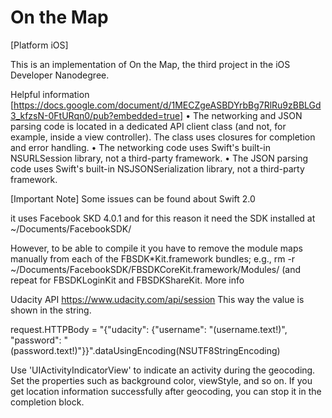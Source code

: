 # On the Map

[Platform iOS]

This is an implementation of On the Map, the third project in the iOS Developer Nanodegree.

Helpful information [https://docs.google.com/document/d/1MECZgeASBDYrbBg7RlRu9zBBLGd3_kfzsN-0FtURqn0/pub?embedded=true]
• The networking and JSON parsing code is located in a dedicated API client class (and not, for example, inside a view controller). The class uses closures for completion and error handling.
• The networking code uses Swift's built-in NSURLSession library, not a third-party framework.
• The JSON parsing code uses Swift's built-in NSJSONSerialization library, not a third-party framework.

[Important Note]
Some issues can be found about Swift 2.0

it uses Facebook SKD 4.0.1 and for this reason it need the SDK installed at ~/Documents/FacebookSDK/

However, to be able to compile it you have to remove the module maps manually from each of the FBSDK*Kit.framework bundles; e.g., rm -r ~/Documents/FacebookSDK/FBSDKCoreKit.framework/Modules/ (and repeat for FBSDKLoginKit and FBSDKShareKit. More info

Udacity API
https://www.udacity.com/api/session
This way the value is shown in the string.

request.HTTPBody = "{\"udacity\": {\"username\": \"\(username.text!)\", \"password\": \"\(password.text!)\"}}".dataUsingEncoding(NSUTF8StringEncoding)

Use 'UIActivityIndicatorView' to indicate an activity during the geocoding. 
Set the properties such as background color, viewStyle, and so on. If you get location information successfully after geocoding, you can stop it in the completion block.

